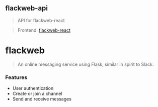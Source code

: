 ## flackweb-api
> API for flackweb-react

> Frontend: [flackweb-react](https://github.com/ranjitjana027/flackweb-react)

# flackweb
> An online messaging service using Flask, similar in spirit to Slack.
### Features
* User authentication
* Create or join a channel
* Send and receive messages 

